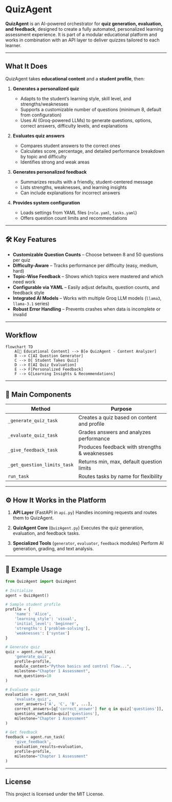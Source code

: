 # QuizAgent

**QuizAgent** is an AI-powered orchestrator for **quiz generation, evaluation, and feedback**, designed to create a fully automated, personalized learning assessment experience.
It is part of a modular educational platform and works in combination with an API layer to deliver quizzes tailored to each learner.

---

##  What It Does

QuizAgent takes **educational content** and a **student profile**, then:

1. **Generates a personalized quiz**

   * Adapts to the student’s learning style, skill level, and strengths/weaknesses
   * Supports a customizable number of questions (minimum 8, default from configuration)
   * Uses AI (Groq-powered LLMs) to generate questions, options, correct answers, difficulty levels, and explanations

2. **Evaluates quiz answers**

   * Compares student answers to the correct ones
   * Calculates score, percentage, and detailed performance breakdown by topic and difficulty
   * Identifies strong and weak areas

3. **Generates personalized feedback**

   * Summarizes results with a friendly, student-centered message
   * Lists strengths, weaknesses, and learning insights
   * Can include explanations for incorrect answers

4. **Provides system configuration**

   * Loads settings from YAML files (`role.yaml`, `tasks.yaml`)
   * Offers question count limits and recommendations

---

## 🛠 Key Features

* **Customizable Question Counts** – Choose between 8 and 50 questions per quiz
* **Difficulty-Aware** – Tracks performance per difficulty (easy, medium, hard)
* **Topic-Wise Feedback** – Shows which topics were mastered and which need work
* **Configurable via YAML** – Easily adjust defaults, question counts, and feedback style
* **Integrated AI Models** – Works with multiple Groq LLM models (`llama3`, `llama-3.1` series)
* **Robust Error Handling** – Prevents crashes when data is incomplete or invalid

---

##  Workflow

```mermaid
flowchart TD
    A[📄 Educational Content] --> B[⚙️ QuizAgent - Content Analyzer]
    B --> C[AI Question Generator]
    C --> D[ Student Takes Quiz]
    D --> E[AI Quiz Evaluation]
    E --> F[Personalized Feedback]
    F --> G[Learning Insights & Recommendations]
```

---

## 📂 Main Components

| Method                      | Purpose                                       |
| --------------------------- | --------------------------------------------- |
| `_generate_quiz_task`       | Creates a quiz based on content and profile   |
| `_evaluate_quiz_task`       | Grades answers and analyzes performance       |
| `_give_feedback_task`       | Produces feedback with strengths & weaknesses |
| `_get_question_limits_task` | Returns min, max, default question limits     |
| `run_task`                  | Routes tasks by name for flexibility          |

---

## ⚙️ How It Works in the Platform

1. **API Layer** (FastAPI in `api.py`)
   Handles incoming requests and routes them to QuizAgent.

2. **QuizAgent Core** (`QuizAgent.py`)
   Executes the quiz generation, evaluation, and feedback tasks.

3. **Specialized Tools** (`generator`, `evaluator`, `feedback` modules)
   Perform AI generation, grading, and text analysis.

---

## 🧪 Example Usage

```python
from QuizAgent import QuizAgent

# Initialize
agent = QuizAgent()

# Sample student profile
profile = {
    'name': 'Alice',
    'learning_style': 'visual',
    'initial_level': 'beginner',
    'strengths': ['problem-solving'],
    'weaknesses': ['syntax']
}

# Generate quiz
quiz = agent.run_task(
    'generate_quiz',
    profile=profile,
    module_content="Python basics and control flow...",
    milestone="Chapter 1 Assessment",
    num_questions=10
)

# Evaluate quiz
evaluation = agent.run_task(
    'evaluate_quiz',
    user_answers=['A', 'C', 'B', ...],
    correct_answers=[q['correct_answer'] for q in quiz['questions']],
    questions_metadata=quiz['questions'],
    milestone="Chapter 1 Assessment"
)

# Get feedback
feedback = agent.run_task(
    'give_feedback',
    evaluation_results=evaluation,
    profile=profile,
    milestone="Chapter 1 Assessment"
)
```

---

## License

This project is licensed under the MIT License.



